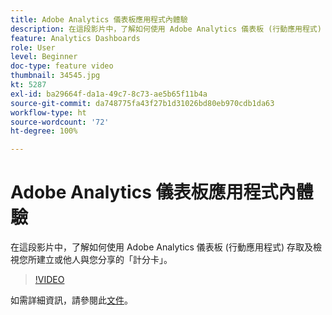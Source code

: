 ```yaml
---
title: Adobe Analytics 儀表板應用程式內體驗
description: 在這段影片中，了解如何使用 Adobe Analytics 儀表板 (行動應用程式) 存取及檢視您所建立或他人與您分享的「計分卡」。
feature: Analytics Dashboards
role: User
level: Beginner
doc-type: feature video
thumbnail: 34545.jpg
kt: 5287
exl-id: ba29664f-da1a-49c7-8c73-ae5b65f11b4a
source-git-commit: da748775fa43f27b1d31026bd80eb970cdb1da63
workflow-type: ht
source-wordcount: '72'
ht-degree: 100%

---
```


# Adobe Analytics 儀表板應用程式內體驗

在這段影片中，了解如何使用 Adobe Analytics 儀表板 (行動應用程式) 存取及檢視您所建立或他人與您分享的「計分卡」。

>[!VIDEO](https://video.tv.adobe.com/v/34545/?quality=12)

如需詳細資訊，請參閱此[文件](https://experienceleague.adobe.com/docs/analytics/analyze/mobapp/home.html?lang=zh-Hant)。
